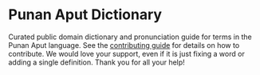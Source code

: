 
# Punan Aput Dictionary

Curated public domain dictionary and pronunciation guide for terms in the Punan Aput language. See the [contributing guide](https://github.com/drumworkteam/term/blob/make/.github/contributing.md) for details on how to contribute. We would love your support, even if it is just fixing a word or adding a single definition. Thank you for all your help!